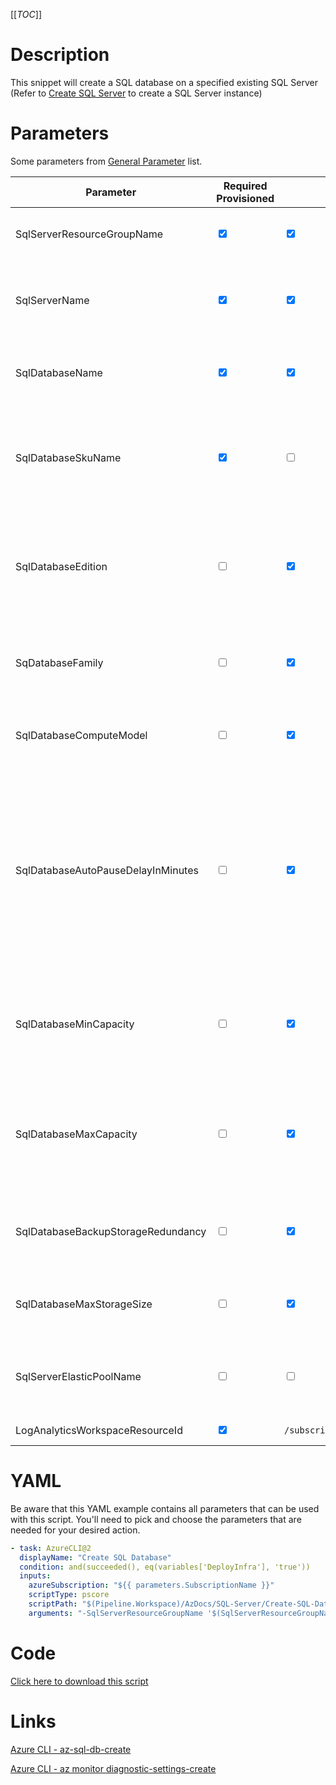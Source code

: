 [[_TOC_]]

# Description

This snippet will create a SQL database on a specified existing SQL Server (Refer to [Create SQL Server](/Azure/Azure-CLI-Snippets/SQL-Server/Create-SQL-Server) to create a SQL Server instance)

# Parameters

Some parameters from [General Parameter](/Azure/Azure-CLI-Snippets) list.

| Parameter                          | Required Provisioned            | Required Serverless                                                                                                                             | Example Value                                                         | Description                                                                                                                                                                                                            |
| ---------------------------------- | ------------------------------- | ----------------------------------------------------------------------------------------------------------------------------------------------- | --------------------------------------------------------------------- | ---------------------------------------------------------------------------------------------------------------------------------------------------------------------------------------------------------------------- |
| SqlServerResourceGroupName         | <input type="checkbox" checked> | <input type="checkbox" checked>                                                                                                                 | `myteam-testapi-$(Release.EnvironmentName)`                           | The name of the Resource Group the SQL server was created                                                                                                                                                              |
| SqlServerName                      | <input type="checkbox" checked> | <input type="checkbox" checked>                                                                                                                 | `somesqlserver$(Release.EnvironmentName)`                             | The name for the SQL Server resource. This has to be an existing SQL Server instance.                                                                                                                                  |
| SqlDatabaseName                    | <input type="checkbox" checked> | <input type="checkbox" checked>                                                                                                                 | `mydatabase`                                                          | The name for the SQL Database to create. Stick to alphanumerical and hyphens etc                                                                                                                                       |
| SqlDatabaseSkuName                 | <input type="checkbox" checked> | <input type="checkbox">                                                                                                                         | `S1`                                                                  | The skuname for the SQL database to use. Information about performance & pricing can be found [here](https://azure.microsoft.com/en-us/pricing/details/sql-database/single/)                                           |
| SqlDatabaseEdition                 | <input type="checkbox">         | <input type="checkbox" checked>                                                                                                                 | `GeneralPurpose`                                                      | The SQL Database edition you want to use. Options are `Basic`, `Standard`, `Premium`, `GeneralPurpose`, `BusinessCritical` or `Hyperscale`                                                                             |
| SqDatabaseFamily                   | <input type="checkbox">         | <input type="checkbox" checked>                                                                                                                 | `Gen5`                                                                | The Azure SQL offering generation you want to use. Options are: `Gen4` or `Gen5`.                                                                                                                                      |
| SqlDatabaseComputeModel            | <input type="checkbox">         | <input type="checkbox" checked>                                                                                                                 | `Serverless`                                                          | The compute model to use. Options are: `Provisioned` or `Serverless`.                                                                                                                                                  |
| SqlDatabaseAutoPauseDelayInMinutes | <input type="checkbox">         | <input type="checkbox" checked>                                                                                                                 | `60` or `-1` (disable)                                                | The amount of minutes before the SQL Server goes to sleep mode. This is only recommended for non-production environments. NOTE: The first query after coming out of sleep will fail. Use `-1` to disable this feature. |
| SqlDatabaseMinCapacity             | <input type="checkbox">         | <input type="checkbox" checked>                                                                                                                 | `2`                                                                   | The minimum capacity of this database. in the vCore model this equals the number of vCores you want.                                                                                                                   |
| SqlDatabaseMaxCapacity             | <input type="checkbox">         | <input type="checkbox" checked>                                                                                                                 | `8`                                                                   | The maximum allowed capacity of this database. in the vCore model this equals the number of vCores you want.                                                                                                           |
| SqlDatabaseBackupStorageRedundancy | <input type="checkbox">         | <input type="checkbox" checked>                                                                                                                 | `Zone`                                                                | The level of backup redundancy you want. Options are `Local`, `Zone`, `Geo`.                                                                                                                                           |
| SqlDatabaseMaxStorageSize          | <input type="checkbox">         | <input type="checkbox" checked>                                                                                                                 | `50GB`                                                                | The amount of storage including the unit of data. Examples: `50GB`, `250GB` or `1TB`                                                                                                                                   |
| SqlServerElasticPoolName           | <input type="checkbox">         | <input type="checkbox">                                                                                                                         | `my-elastic-pool`                                                     | The name of the elastic pool in your sql server you would like to add the database to.                                                                                                                                 |
| LogAnalyticsWorkspaceResourceId    | <input type="checkbox" checked> | `/subscriptions/<subscriptionid>/resourceGroups/<resourcegroup>/providers/Microsoft.OperationalInsights/workspaces/<loganalyticsworkspacename>` | The Log Analytics Workspace the diagnostic setting will be linked to. |

# YAML

Be aware that this YAML example contains all parameters that can be used with this script. You'll need to pick and choose the parameters that are needed for your desired action.

```yaml
- task: AzureCLI@2
  displayName: "Create SQL Database"
  condition: and(succeeded(), eq(variables['DeployInfra'], 'true'))
  inputs:
    azureSubscription: "${{ parameters.SubscriptionName }}"
    scriptType: pscore
    scriptPath: "$(Pipeline.Workspace)/AzDocs/SQL-Server/Create-SQL-Database.ps1"
    arguments: "-SqlServerResourceGroupName '$(SqlServerResourceGroupName)' -SqlServerName '$(SqlServerName)' -SqlDatabaseName '$(SqlDatabaseName)' -SqlDatabaseSkuName '$(SqlDatabaseSkuName)' -SqlDatabaseEdition '$(SqlDatabaseEdition)' -SqlDatabaseFamily '$(SqlDatabaseFamily)' -SqlDatabaseComputeModel '$(SqlDatabaseComputeModel)' -SqlDatabaseAutoPauseDelayInMinutes '$(SqlDatabaseAutoPauseDelayInMinutes)' -SqlDatabaseMinCapacity '$(SqlDatabaseMinCapacity)' -SqlDatabaseMaxCapacity '$(SqlDatabaseMaxCapacity)' -SqlDatabaseBackupStorageRedundancy '$(SqlDatabaseBackupStorageRedundancy)' -SqlDatabaseMaxStorageSize '$(SqlDatabaseMaxStorageSize)' -SqlServerElasticPoolName '$(SqlServerElasticPoolName)' -LogAnalyticsWorkspaceResourceId '$(LogAnalyticsWorkspaceResourceId)' -ResourceTags $(ResourceTags)"
```

# Code

[Click here to download this script](../../../../src/SQL-Server/Create-SQL-Database.ps1)

# Links

[Azure CLI - az-sql-db-create](https://docs.microsoft.com/en-us/cli/azure/sql/db?view=azure-cli-latest#az-sql-db-create)

[Azure CLI - az monitor diagnostic-settings-create](https://docs.microsoft.com/nl-nl/cli/azure/monitor/diagnostic-settings?view=azure-cli-latest#az_monitor_diagnostic_settings_create)
